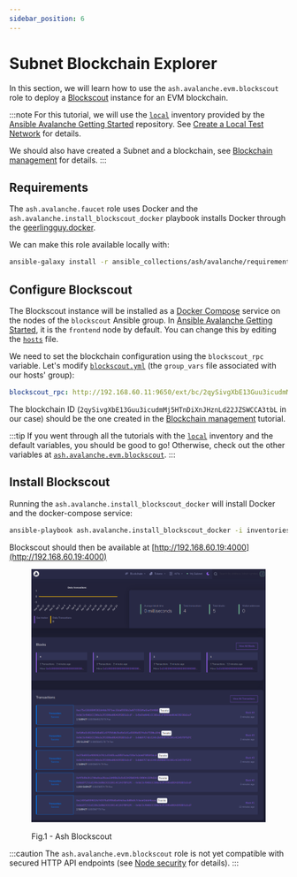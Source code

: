 ```yaml
---
sidebar_position: 6
---
```


# Subnet Blockchain Explorer

In this section, we will learn how to use the `ash.avalanche.evm.blockscout` role to deploy a [Blockscout](https://www.blockscout.com/) instance for an EVM blockchain.

:::note
For this tutorial, we will use the [`local`](https://github.com/AshAvalanche/ansible-avalanche-getting-started/tree/main/inventories/local) inventory provided by the [Ansible Avalanche Getting Started](https://github.com/AshAvalanche/ansible-avalanche-getting-started) repository. See [Create a Local Test Network](./local-test-network) for details.

We should also have created a Subnet and a blockchain, see [Blockchain management](./blockchain-management) for details.
:::

## Requirements

The `ash.avalanche.faucet` role uses Docker and the `ash.avalanche.install_blockscout_docker` playbook installs Docker through the [geerlingguy.docker](https://galaxy.ansible.com/geerlingguy/docker).

We can make this role available locally with:

```bash
ansible-galaxy install -r ansible_collections/ash/avalanche/requirements.yml
```

## Configure Blockscout

The Blockscout instance will be installed as a [Docker Compose](https://docs.docker.com/compose/) service on the nodes of the `blockscout` Ansible group. In [Ansible Avalanche Getting Started](https://github.com/AshAvalanche/ansible-avalanche-getting-started), it is the `frontend` node by default. You can change this by editing the [`hosts`](https://github.com/AshAvalanche/ansible-avalanche-getting-started/blob/main/inventories/local/hosts) file.

We need to set the blockchain configuration using the `blockscout_rpc` variable. Let's modify [`blockscout.yml`](https://github.com/AshAvalanche/ansible-avalanche-getting-started/tree/main/inventories/local/group_vars/blockscout.yml) (the `group_vars` file associated with our hosts' group):

```yaml
blockscout_rpc: http://192.168.60.11:9650/ext/bc/2qySivgXbE13Guu3icudmMj5HTnDiXnJHznLd22JZSWCCA3tbL/rpc
```

The blockchain ID (`2qySivgXbE13Guu3icudmMj5HTnDiXnJHznLd22JZSWCCA3tbL` in our case) should be the one created in the [Blockchain management](./blockchain-management) tutorial.

:::tip
If you went through all the tutorials with the [`local`](https://github.com/AshAvalanche/ansible-avalanche-getting-started/tree/main/inventories/local) inventory and the default variables, you should be good to go! Otherwise, check out the other variables at [`ash.avalanche.evm.blockscout`](/docs/toolkit/ansible-avalanche-collection/reference/roles/avalanche-evm-blockscout).
:::

## Install Blockscout

Running the `ash.avalanche.install_blockscout_docker` will install Docker and the docker-compose service:

```bash
ansible-playbook ash.avalanche.install_blockscout_docker -i inventories/local
```

Blockscout should then be available at [http://192.168.60.19:4000](http://192.168.60.19:4000)

<figure>

![Ash Blockscout](/img/ash-blockscout.png)

<figcaption style={{textAlign: 'center'}}>Fig.1 - Ash Blockscout</figcaption>
</figure>

:::caution
The `ash.avalanche.evm.blockscout` role is not yet compatible with secured HTTP API endpoints (see [Node security](./node-security) for details).
:::
